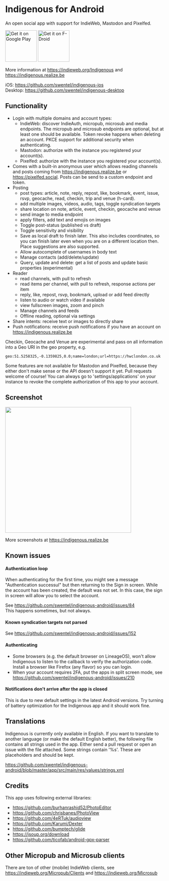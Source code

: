 # Indigenous for Android

An open social app with support for IndieWeb, Mastodon and Pixelfed.

<a href='https://play.google.com/store/apps/details?id=com.indieweb.indigenous'><img alt='Get it on Google Play' src='https://play.google.com/intl/en_us/badges/images/generic/en_badge_web_generic.png' height="100"/></a> <a href="https://f-droid.org/app/com.indieweb.indigenous"><img src="https://f-droid.org/badge/get-it-on.png" alt="Get it on F-Droid" height="100"></a>

More information at https://indieweb.org/Indigenous and
https://indigenous.realize.be

iOS: https://github.com/swentel/indigenous-ios  
Desktop: https://github.com/swentel/indigenous-desktop

## Functionality

- Login with multiple domains and account types:
  - IndieWeb: discover IndieAuth, micropub, microsub and media endpoints. The
    micropub and microsub endpoints are optional, but at least one should be
    available. Token revoke happens when deleting an account. PKCE support for
    additional security when authenticating.
  - Mastodon: authorize with the instance you registered your account(s).
  - Pixelfed: authorize with the instance you registered your account(s).
- Comes with a built-in anonymous user which allows reading channels and
  posts coming from https://indigenous.realize.be or https://pixelfed.social.
  Posts can be send to a custom endpoint and token.
- Posting
  - post types: article, note, reply, repost, like, bookmark, event,
    issue, rsvp, geocache, read, checkin, trip and venue (h-card).
  - add multiple images, videos, audio, tags, toggle syndication targets
  - share location on note, article, event, checkin, geocache and venue
  - send image to media endpoint
  - apply filters, add text and emojis on images
  - Toggle post-status (published vs draft)
  - Toggle sensitivity and visibility
  - Save as local draft to finish later. This also includes coordinates,
    so you can finish later even when you are on a different location
    then. Place suggestions are also supported.
  - Allow autocomplete of usernames in body text
  - Manage contacts (add/delete/update)
  - Query, update and delete: get a list of posts and update basic
    properties (experimental)
- Reader
  - read channels, with pull to refresh
  - read items per channel, with pull to refresh, response actions per item
  - reply, like, repost, rsvp, bookmark, upload or add feed directly
  - listen to audio or watch video if available 
  - view fullscreen images, zoom and pinch
  - Manage channels and feeds
  - Offline reading, optional via settings
- Share intents: receive text or images to directly share
- Push notifications: receive push notifications if you have an account
  on https://indigenous.realize.be

Checkin, Geocache and Venue are experimental and pass on all information
into a Geo URI in the geo property, e.g.

```
geo:51.5258325,-0.1359825,0.0;name=london;url=https://hwclondon.co.uk
```

Some features are not available for Mastodon and Pixelfed, because they either
don't make sense or the API doesn't support it yet. Pull requests welcome of
course! You can always go to 'settings/applications' on your instance to revoke
the complete authorization of this app to your account.

## Screenshot

<img src="https://realize.be/sites/default/files/2019-02/1550590120900.jpg" width="400" />

More screenshots at https://indigenous.realize.be

## Known issues

#### Authentication loop

When authenticating for the first time, you might see a message
"Authentication successul" but then returning to the Sign in screen.
While the account has been created, the default was not set. In this
case, the sign in screen will allow you to select the account.

See https://github.com/swentel/indigenous-android/issues/84  
This happens sometimes, but not always.

#### Known syndication targets not parsed

See https://github.com/swentel/indigenous-android/issues/152

#### Authenticating

- Some browsers (e.g. the default browser on LineageOS), won't allow
  Indigenous to listen to the callback to verify the authorization code.
  Install a browser like Firefox (any flavor) so you can login.
- When your account requires 2FA, put the apps in split screen mode, see
https://github.com/swentel/indigenous-android/issues/210

#### Notifications don't arrive after the app is closed

This is due to new default settings in the latest Android versions. Try
turning of battery optimization for the Indigenous app and it should
work fine.

## Translations

Indigenous is currently only available in English. If you want to
translate to another language (or make the default English better), the
following file contains all strings used in the app. Either send a pull
request or open an issue with the file attached. Some strings contain '%s'.
These are placeholders and should be kept.

https://github.com/swentel/indigenous-android/blob/master/app/src/main/res/values/strings.xml

## Credits

This app uses following external libraries:

- https://github.com/burhanrashid52/PhotoEditor
- https://github.com/chrisbanes/PhotoView
- https://github.com/4eRTuk/audioview
- https://github.com/Karumi/Dexter
- https://github.com/bumptech/glide
- https://jsoup.org/download
- https://github.com/ticofab/android-gpx-parser

## Other Micropub and Microsub clients

There are ton of other (mobile) IndieWeb clients, see https://indieweb.org/Micropub/Clients
and https://indieweb.org/Microsub
